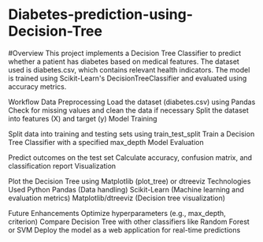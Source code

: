 # Diabetes-prediction-using-Decision-Tree
#Overview
This project implements a Decision Tree Classifier to predict whether a patient has diabetes based on medical features. The dataset used is diabetes.csv, which contains relevant health indicators. The model is trained using Scikit-Learn's DecisionTreeClassifier and evaluated using accuracy metrics.

Workflow
Data Preprocessing
Load the dataset (diabetes.csv) using Pandas
Check for missing values and clean the data if necessary
Split the dataset into features (X) and target (y)
Model Training

Split data into training and testing sets using train_test_split
Train a Decision Tree Classifier with a specified max_depth
Model Evaluation

Predict outcomes on the test set
Calculate accuracy, confusion matrix, and classification report
Visualization

Plot the Decision Tree using Matplotlib (plot_tree) or dtreeviz
Technologies Used
Python
Pandas (Data handling)
Scikit-Learn (Machine learning and evaluation metrics)
Matplotlib/dtreeviz (Decision tree visualization)

Future Enhancements
Optimize hyperparameters (e.g., max_depth, criterion)
Compare Decision Tree with other classifiers like Random Forest or SVM
Deploy the model as a web application for real-time predictions
